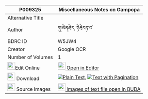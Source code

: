 |P009325|Miscellaneous Notes on Gampopa 
| --- | --- 
|Alternative Title |
|Author| གུཨེནཐེར,་ཧེརྦེརཏ་བ༹
|BDRC ID | W5JW4
|Creator | Google OCR
|Number of Volumes| 1
|<img width="25" src="https://img.icons8.com/color/25/000000/edit-property.png">Edit Online| [<img width="25" src="https://avatars.githubusercontent.com/u/45091458?s=200&v=4"> Open in Editor](http://editor.openpecha.org/P009325)
|<img width="25" src="https://img.icons8.com/fluent/48/000000/download-2.png"/>  Download | [![](https://img.icons8.com/color/20/000000/txt.png)Plain Text](https://github.com/Openpecha/P009325/releases/download/v1/Miscellaneous_Notes_on_Gampopa_plain_P009325.zip), [![](https://img.icons8.com/color/20/000000/txt.png)Text with Pagination](https://github.com/Openpecha/P009325/releases/download/v1/Miscellaneous_Notes_on_Gampopa_pages_P009325.zip)
|<img width="25" src="https://img.icons8.com/plasticine/100/000000/pictures-folder.png"/>  Source Images | [<img width="25" src="https://library.bdrc.io/icons/BUDA-small.svg"> Images of text file open in BUDA](https://library.bdrc.io/show/bdr:W5JW4)